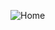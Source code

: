 ![Home](https://github.com/prajyotkalekar/Portfolio/assets/141732867/28c043a2-7872-4904-9202-e6f223fd4bed)
